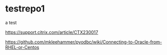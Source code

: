 # testrepo1
a test

https://support.citrix.com/article/CTX230017

https://github.com/mkleehammer/pyodbc/wiki/Connecting-to-Oracle-from-RHEL-or-Centos
